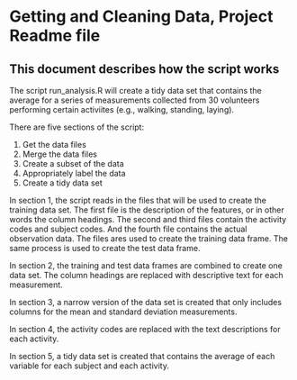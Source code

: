 # Getting and Cleaning Data, Project Readme file
## This document describes how the script works

The script run_analysis.R will create a tidy data set that contains the average for a series of measurements collected from 30 volunteers performing certain activiites (e.g., walking, standing, laying).

There are five sections of the script:  
1. Get the data files  
2. Merge the data files  
3. Create a subset of the data  
4. Appropriately label the data  
5. Create a tidy data set  

In section 1, the script reads in the files that will be used to create the training data set. The first file is the description of 
the features, or in other words the column headings.  The second and third files contain the activity codes and subject codes.  And the fourth file contains the actual observation data. The files ares used to create the training data frame.  The same process is used to create the test data frame.

In section 2, the training and test data frames are combined to create one data set.  The column headings are replaced with descriptive text for each measurement.

In section 3, a narrow version of the data set is created that only includes columns for the mean and standard deviation measurements.

In section 4, the activity codes are replaced with the text descriptions for each activity.

In section 5, a tidy data set is created that contains the average of each variable for each subject and each activity.
